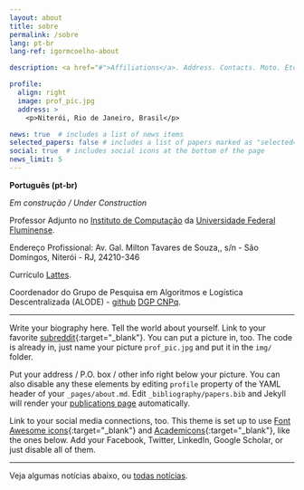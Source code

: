 ```yaml
---
layout: about
title: sobre
permalink: /sobre
lang: pt-br
lang-ref: igormcoelho-about

description: <a href="#">Affiliations</a>. Address. Contacts. Moto. Etc.

profile:
  align: right
  image: prof_pic.jpg
  address: >
    <p>Niterói, Rio de Janeiro, Brasil</p>

news: true  # includes a list of news items
selected_papers: false # includes a list of papers marked as "selected={true}"
social: true  # includes social icons at the bottom of the page
news_limit: 5
---
```


**Português (pt-br)**

_Em construção / Under Construction_

Professor Adjunto no [Instituto de Computação](https://www.ic.uff.br) da [Universidade Federal Fluminense](https://www.uff.br).

Endereço Profissional: Av. Gal. Milton Tavares de Souza,, s/n - São Domingos, Niterói - RJ, 24210-346

Currículo [Lattes](http://lattes.cnpq.br/5298061910591710).

Coordenador do Grupo de Pesquisa em Algoritmos e Logística Descentralizada (ALODE) - [github](https://github.com/gp-alode) [DGP CNPq](http://dgp.cnpq.br/dgp/espelhogrupo/3349181323652323).

----

Write your biography here. Tell the world about yourself. Link to your favorite [subreddit](http://reddit.com){:target="\_blank"}. You can put a picture in, too. The code is already in, just name your picture `prof_pic.jpg` and put it in the `img/` folder.

Put your address / P.O. box / other info right below your picture. You can also disable any these elements by editing `profile` property of the YAML header of your `_pages/about.md`. Edit `_bibliography/papers.bib` and Jekyll will render your [publications page](/al-folio/publications/) automatically.

Link to your social media connections, too. This theme is set up to use [Font Awesome icons](http://fortawesome.github.io/Font-Awesome/){:target="\_blank"} and [Academicons](https://jpswalsh.github.io/academicons/){:target="\_blank"}, like the ones below. Add your Facebook, Twitter, LinkedIn, Google Scholar, or just disable all of them.

<hr/>

Veja algumas notícias abaixo, ou [todas notícias](/news).
